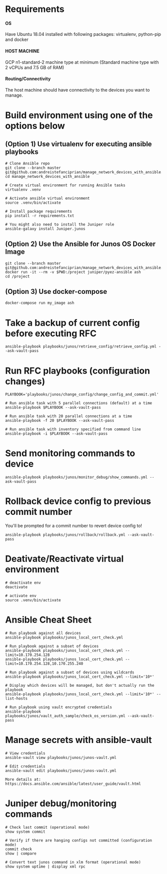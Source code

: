 # Requirements

#### OS
Have Ubuntu 18.04 installed with following packages: virtualenv, python-pip and docker

#### HOST MACHINE
GCP n1-standard-2 machine type at minimum (Standard machine type with 2 vCPUs and 7.5 GB of RAM)

#### Routing/Connectivity
The host machine should have connectivity to the devices you want to manage. 

# Build environment using one of the options below

## (Option 1) Use virtualenv for executing ansible playbooks
```
# Clone Ansible repo
git clone --branch master git@github.com:andreistefanciprian/manage_network_devices_with_ansible.git
cd manage_network_devices_with_ansible

# Create virtual environment for running Ansible tasks
virtualenv .venv

# Activate ansible virtual environment
source .venv/bin/activate

# Install package requirements
pip install -r requirements.txt

# You might also need to install the Juniper role
ansible-galaxy install Juniper.junos
```
## (Option 2) Use the Ansible for Junos OS Docker Image
```
git clone --branch master git@github.com:andreistefanciprian/manage_network_devices_with_ansible.git
docker run -it --rm -v $PWD:/project juniper/pyez-ansible ash
cd /project
```

## (Option 3) Use docker-compose
```buildoutcfg
docker-compose run my_image ash
```

# Take a backup of current config before executing RFC
```
ansible-playbook playbooks/junos/retrieve_config/retrieve_config.yml --ask-vault-pass
```

# Run RFC playbooks (configuration changes)

```
PLAYBOOK='playbooks/junos/change_config/change_config_and_commit.yml'

# Run ansible task with 5 parallel connections (default) at a time
ansible-playbook $PLAYBOOK --ask-vault-pass

# Run ansible task with 20 parallel connections at a time
ansible-playbook -f 20 $PLAYBOOK --ask-vault-pass

# Run ansible task with inventory specified from command line
ansible-playbook -i $PLAYBOOK --ask-vault-pass
```

# Send monitoring commands to device
```
ansible-playbook playbooks/junos/monitor_debug/show_commands.yml --ask-vault-pass
```

# Rollback device config to previous commit number
You'll be prompted for a commit number to revert device config to!
```
ansible-playbook playbooks/junos/rollback/rollback.yml --ask-vault-pass
```

# Deativate/Reactivate virtual environment
```
# deactivate env
deactivate

# activate env
source .venv/bin/activate
```

# Ansible Cheat Sheet
```
# Run playbook against all devices
ansible-playbook playbooks/junos_local_cert_check.yml

# Run playbook against a subset of devices
ansible-playbook playbooks/junos_local_cert_check.yml --limit=10.170.254.128
ansible-playbook playbooks/junos_local_cert_check.yml --limit=10.170.254.128,10.170.255.240

# Run playbook against a subset of devices using wildcards
ansible-playbook playbooks/junos_local_cert_check.yml --limit='10*'

# Display which devices will be managed, but don't actually run the playbook
ansible-playbook playbooks/junos_local_cert_check.yml --limit='10*' --list-hosts

# Run playbook using vault encrypted credentials
ansible-playbook playbooks/junos/vault_auth_sample/check_os_version.yml --ask-vault-pass

```

# Manage secrets with ansible-vault
```
# View credentials
ansible-vault view playbooks/junos/junos-vault.yml

# Edit credentials
ansible-vault edit playbooks/junos/junos-vault.yml

More details at:
https://docs.ansible.com/ansible/latest/user_guide/vault.html
```

# Juniper debug/monitoring commands
```
# Check last commit (operational mode)
show system commit

# Verify if there are hanging configs not committed (configuration mode)
commit check
show | compare

# Convert text junos command in xlm format (operational mode)
show system uptime | display xml rpc
```